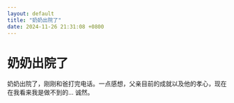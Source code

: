 ```yaml
---
layout: default
title: "奶奶出院了"
date: 2024-11-26 21:31:08 +0800
---
```


# 奶奶出院了

奶奶出院了，刚刚和爸打完电话。一点感想，父亲目前的成就以及他的孝心，现在在我看来我是做不到的...
诚然。

